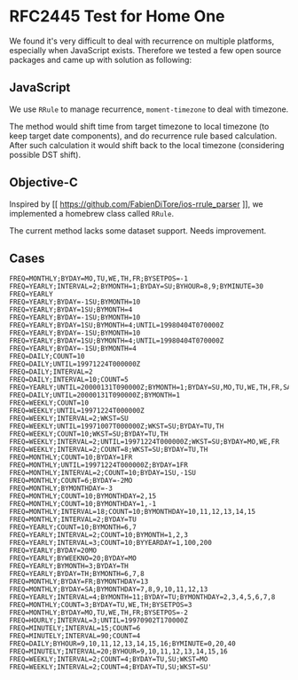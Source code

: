 RFC2445 Test for Home One
============

We found it's very difficult to deal with recurrence on multiple platforms, 
especially when JavaScript exists. Therefore we tested a few open source
packages and came up with solution as following:

JavaScript
----------

We use `RRule` to manage recurrence, `moment-timezone` to deal with timezone.

The method would shift time from target timezone to local timezone (to keep 
target date components), and do recurrence rule based calculation. After such 
calculation it would shift back to the local timezone (considering possible
DST shift).


Objective-C
-----------

Inspired by [[ https://github.com/FabienDiTore/ios-rrule_parser ]], we 
implemented a homebrew class called `RRule`.

The current method lacks some dataset support. Needs improvement.


Cases
-----
```
FREQ=MONTHLY;BYDAY=MO,TU,WE,TH,FR;BYSETPOS=-1
FREQ=YEARLY;INTERVAL=2;BYMONTH=1;BYDAY=SU;BYHOUR=8,9;BYMINUTE=30
FREQ=YEARLY
FREQ=YEARLY;BYDAY=-1SU;BYMONTH=10
FREQ=YEARLY;BYDAY=1SU;BYMONTH=4
FREQ=YEARLY;BYDAY=-1SU;BYMONTH=10
FREQ=YEARLY;BYDAY=1SU;BYMONTH=4;UNTIL=19980404T070000Z
FREQ=YEARLY;BYDAY=-1SU;BYMONTH=10
FREQ=YEARLY;BYDAY=1SU;BYMONTH=4;UNTIL=19980404T070000Z
FREQ=YEARLY;BYDAY=-1SU;BYMONTH=4
FREQ=DAILY;COUNT=10
FREQ=DAILY;UNTIL=19971224T000000Z
FREQ=DAILY;INTERVAL=2
FREQ=DAILY;INTERVAL=10;COUNT=5
FREQ=YEARLY;UNTIL=20000131T090000Z;BYMONTH=1;BYDAY=SU,MO,TU,WE,TH,FR,SA
FREQ=DAILY;UNTIL=20000131T090000Z;BYMONTH=1
FREQ=WEEKLY;COUNT=10
FREQ=WEEKLY;UNTIL=19971224T000000Z
FREQ=WEEKLY;INTERVAL=2;WKST=SU
FREQ=WEEKLY;UNTIL=19971007T000000Z;WKST=SU;BYDAY=TU,TH
FREQ=WEEKLY;COUNT=10;WKST=SU;BYDAY=TU,TH
FREQ=WEEKLY;INTERVAL=2;UNTIL=19971224T000000Z;WKST=SU;BYDAY=MO,WE,FR
FREQ=WEEKLY;INTERVAL=2;COUNT=8;WKST=SU;BYDAY=TU,TH
FREQ=MONTHLY;COUNT=10;BYDAY=1FR
FREQ=MONTHLY;UNTIL=19971224T000000Z;BYDAY=1FR
FREQ=MONTHLY;INTERVAL=2;COUNT=10;BYDAY=1SU,-1SU
FREQ=MONTHLY;COUNT=6;BYDAY=-2MO
FREQ=MONTHLY;BYMONTHDAY=-3
FREQ=MONTHLY;COUNT=10;BYMONTHDAY=2,15
FREQ=MONTHLY;COUNT=10;BYMONTHDAY=1,-1
FREQ=MONTHLY;INTERVAL=18;COUNT=10;BYMONTHDAY=10,11,12,13,14,15
FREQ=MONTHLY;INTERVAL=2;BYDAY=TU
FREQ=YEARLY;COUNT=10;BYMONTH=6,7
FREQ=YEARLY;INTERVAL=2;COUNT=10;BYMONTH=1,2,3
FREQ=YEARLY;INTERVAL=3;COUNT=10;BYYEARDAY=1,100,200
FREQ=YEARLY;BYDAY=20MO
FREQ=YEARLY;BYWEEKNO=20;BYDAY=MO
FREQ=YEARLY;BYMONTH=3;BYDAY=TH
FREQ=YEARLY;BYDAY=TH;BYMONTH=6,7,8
FREQ=MONTHLY;BYDAY=FR;BYMONTHDAY=13
FREQ=MONTHLY;BYDAY=SA;BYMONTHDAY=7,8,9,10,11,12,13
FREQ=YEARLY;INTERVAL=4;BYMONTH=11;BYDAY=TU;BYMONTHDAY=2,3,4,5,6,7,8
FREQ=MONTHLY;COUNT=3;BYDAY=TU,WE,TH;BYSETPOS=3
FREQ=MONTHLY;BYDAY=MO,TU,WE,TH,FR;BYSETPOS=-2
FREQ=HOURLY;INTERVAL=3;UNTIL=19970902T170000Z
FREQ=MINUTELY;INTERVAL=15;COUNT=6
FREQ=MINUTELY;INTERVAL=90;COUNT=4
FREQ=DAILY;BYHOUR=9,10,11,12,13,14,15,16;BYMINUTE=0,20,40
FREQ=MINUTELY;INTERVAL=20;BYHOUR=9,10,11,12,13,14,15,16
FREQ=WEEKLY;INTERVAL=2;COUNT=4;BYDAY=TU,SU;WKST=MO
FREQ=WEEKLY;INTERVAL=2;COUNT=4;BYDAY=TU,SU;WKST=SU'
```

